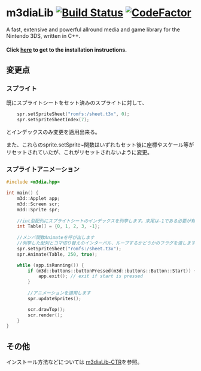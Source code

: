 # m3diaLib [![Build Status](https://travis-ci.org/m3diaLib-Team/m3diaLib-CTR.svg?branch=master)](https://travis-ci.org/StuntHacks/m3diaLib) [![CodeFactor](https://www.codefactor.io/repository/github/m3dialib-team/m3dialib-ctr/badge)](https://www.codefactor.io/repository/github/m3dialib-team/m3dialib-ctr)
A fast, extensive and powerful allround media and game library for the Nintendo 3DS, written in C++.

#### Click [here](#installation) to get to the installation instructions.

## 変更点

### スプライト
既にスプライトシートをセット済みのスプライトに対して、
```cpp
    spr.setSpriteSheet("romfs:/sheet.t3x", 0);
    spr.setSpriteSheetIndex(7);
```
とインデックスのみ変更を適用出来る。

また、これらのsprite.setSprite~関数はいずれもセット後に座標やスケール等がリセットされていたが、これがリセットされないように変更。

### スプライトアニメーション
```cpp
#include <m3dia.hpp>

int main() {
    m3d::Applet app;
    m3d::Screen scr;
    m3d::Sprite spr;
    
    //int型配列にスプライトシートのインデックスを列挙します。末尾は-1である必要が有ります。
    int Table[] = {0, 1, 2, 3, -1};
    
    //メンバ関数Animateを呼び出します
    //列挙した配列とコマ切り替えのインターバル、ループするかどうかのフラグを渡します
    spr.setSpriteSheet("romfs:/sheet.t3x");
    spr.Animate(Table, 250, true);

    while (app.isRunning()) {
        if (m3d::buttons::buttonPressed(m3d::buttons::Button::Start)) {
            app.exit(); // exit if start is pressed
        }
        
        //アニメーションを適用します
        spr.updateSprites();

        scr.drawTop();
        scr.render();
    }
}
```

## その他
インストール方法などについては [m3diaLib-CTR](https://github.com/m3diaLib-Team/m3diaLib-CTR)を参照。
